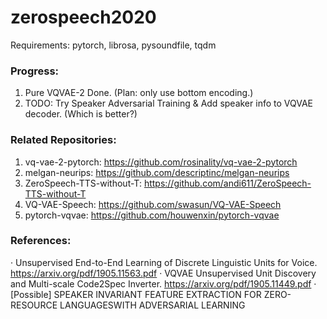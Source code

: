 # zerospeech2020

Requirements: pytorch, librosa, pysoundfile, tqdm
  
### Progress:
1. Pure VQVAE-2 Done. (Plan: only use bottom encoding.)
2. TODO: Try Speaker Adversarial Training & Add speaker info to VQVAE decoder. (Which is better?)

### Related Repositories:
1. vq-vae-2-pytorch: https://github.com/rosinality/vq-vae-2-pytorch  
2. melgan-neurips: https://github.com/descriptinc/melgan-neurips  
3. ZeroSpeech-TTS-without-T: https://github.com/andi611/ZeroSpeech-TTS-without-T  
4. VQ-VAE-Speech: https://github.com/swasun/VQ-VAE-Speech  
5. pytorch-vqvae: https://github.com/houwenxin/pytorch-vqvae  

### References:
· Unsupervised End-to-End Learning of Discrete Linguistic Units for Voice. https://arxiv.org/pdf/1905.11563.pdf
· VQVAE Unsupervised Unit Discovery and Multi-scale Code2Spec Inverter. https://arxiv.org/pdf/1905.11449.pdf
· [Possible] SPEAKER INVARIANT FEATURE EXTRACTION FOR ZERO-RESOURCE LANGUAGESWITH ADVERSARIAL LEARNING  

